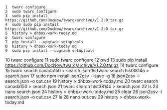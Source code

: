     1  twarc configure
    2  sudo twarc configure
    3  sudo pip install https://github.com/DocNow/twarc/archive/v1.2.0.tar.gz
    4  sudo sudo pip install https://github.com/DocNow/twarc/archive/v1.2.0.tar.gz
    5  history > dhbox-work-today.md
    6  twarc configure
    7  pip install --upgrade setuptools
    8  history > dhbox-work-today.md
    9  sudo pip install --upgrade setuptools
   10  twarc configure
   11  sudo twarc configure
   12  pwd
   13  sudo pip install https://github.com/DocNow/twarc/archive/v1.2.0.tar.gz
   14  twarc configure
   15  twarc search canada150 > search.json
   16  twarc search hist3814o > search.json
   17  sudo npm install json2csv --save -g
   18  json2csv -i search.json -o out.csv
   19  history > dhbox-work-today.md
   20  twarc search canada150 > search.json
   21  twarc search hist3814o  > search.json
   22  ls
   23  nano search.json
   24  history > dhbox-work-today.md
   25  clear
   26  json2csv -i search.json -o out.csv
   27  ls
   28  nano out.csv
   29  history > dhbox-work-today.md
